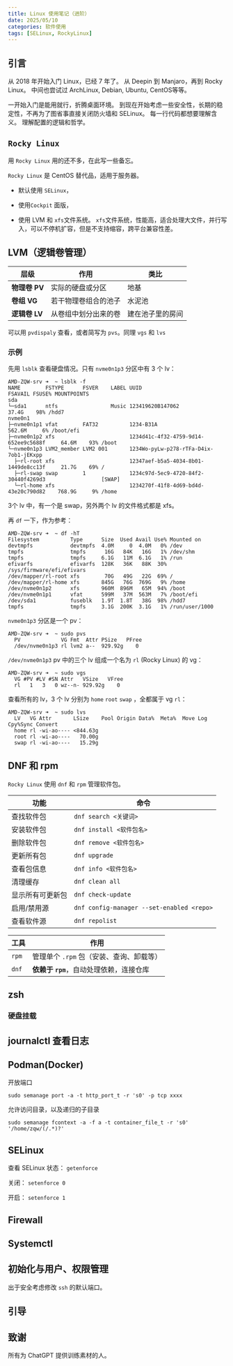 ```yaml
---
title: Linux 使用笔记（进阶）
date: 2025/05/10
categories: 软件使用
tags: [SELinux, RockyLinux]
---
```


## 引言

从 2018 年开始入门 Linux，已经 7 年了。
从 Deepin 到 Manjaro，再到 Rocky Linux。
中间也尝试过 ArchLinux, Debian, Ubuntu, CentOS等等。

一开始入门是能用就行，折腾桌面环境。
到现在开始考虑一些安全性，长期的稳定性，不再为了图省事直接关闭防火墙和 SELinux。
每一行代码都想要理解含义。
理解配置的逻辑和哲学。

## `Rocky Linux`

用 `Rocky Linux` 用的还不多，在此写一些备忘。

`Rocky Linux` 是 CentOS 替代品，适用于服务器。

- 默认使用 `SELinux`，

- 使用`Cockpit` 面版，

- 使用 LVM 和 `xfs`文件系统。
`xfs`文件系统，性能高，适合处理大文件，并行写入，可以不停机扩容，但是不支持缩容，跨平台兼容性差。

## LVM（逻辑卷管理）

| 层级         | 作用         | 类比       |
| ---------- | ---------- | -------- |
| **物理卷 PV** | 实际的硬盘或分区   | 地基       |
| **卷组 VG**  | 若干物理卷组合的池子 | 水泥池      |
| **逻辑卷 LV** | 从卷组中划分出来的卷 | 建在池子里的房间 |

可以用 `pvdispaly` 查看，或者简写为 `pvs`。同理 `vgs` 和 `lvs`


### 示例

先用 `lsblk` 查看硬盘情况。只有 `nvme0n1p3` 分区中有 3 个 lv：
```shell
AMD-ZQW-srv ➜  ~ lsblk -f
NAME        FSTYPE      FSVER    LABEL UUID                                   FSAVAIL FSUSE% MOUNTPOINTS
sda
└─sda1      ntfs                 Music 123419620B147062                         37.4G    98% /hdd7
nvme0n1
├─nvme0n1p1 vfat        FAT32          1234-B31A                               562.6M     6% /boot/efi
├─nvme0n1p2 xfs                        1234d41c-4f32-4759-9d14-652ee9c5688f     64.6M    93% /boot
└─nvme0n1p3 LVM2_member LVM2 001       1234Wo-pyLw-p278-rTFa-D4ix-7ob1-jEKxpp
  ├─rl-root xfs                        12347aef-b5a5-4034-8b01-1449de8cc13f     21.7G    69% /
  ├─rl-swap swap        1              1234c97d-5ec9-4720-84f2-30440f4269d3                  [SWAP]
  └─rl-home xfs                        1234270f-41f8-4d69-bd4d-43e20c790d82    768.9G     9% /home

```
3个 lv 中，有一个是 swap，另外两个 lv 的文件格式都是 xfs。


再 `df` 一下，作为参考：
```shell
AMD-ZQW-srv ➜  ~ df -hT
Filesystem          Type      Size  Used Avail Use% Mounted on
devtmpfs            devtmpfs  4.0M     0  4.0M   0% /dev
tmpfs               tmpfs      16G   84K   16G   1% /dev/shm
tmpfs               tmpfs     6.1G   11M  6.1G   1% /run
efivarfs            efivarfs  128K   36K   88K  30% /sys/firmware/efi/efivars
/dev/mapper/rl-root xfs        70G   49G   22G  69% /
/dev/mapper/rl-home xfs       845G   76G  769G   9% /home
/dev/nvme0n1p2      xfs       960M  896M   65M  94% /boot
/dev/nvme0n1p1      vfat      599M   37M  563M   7% /boot/efi
/dev/sda1           fuseblk   1.9T  1.8T   38G  98% /hdd7
tmpfs               tmpfs     3.1G  200K  3.1G   1% /run/user/1000
```

`nvme0n1p3` 分区是一个 pv：
```shell
AMD-ZQW-srv ➜  ~ sudo pvs
  PV             VG Fmt  Attr PSize   PFree
  /dev/nvme0n1p3 rl lvm2 a--  929.92g    0
```

`/dev/nvme0n1p3` pv 中的三个 lv 组成一个名为 `rl` (Rocky Linux) 的 vg：
```shell
AMD-ZQW-srv ➜  ~ sudo vgs
  VG #PV #LV #SN Attr   VSize   VFree
  rl   1   3   0 wz--n- 929.92g    0
```
查看所有的 lv，3 个 lv 分别为 `home` `root` `swap` ，全都属于 vg `rl`：
```shell
AMD-ZQW-srv ➜  ~ sudo lvs
  LV   VG Attr       LSize    Pool Origin Data%  Meta%  Move Log Cpy%Sync Convert
  home rl -wi-ao---- <844.63g
  root rl -wi-ao----   70.00g
  swap rl -wi-ao----   15.29g
```

## DNF 和 rpm

`Rocky Linux` 使用 `dnf` 和 `rpm` 管理软件包。

| 功能       | 命令                                        |
| -------- | ----------------------------------------- |
| 查找软件包    | `dnf search <关键词>`                        |
| 安装软件包    | `dnf install <软件包名>`                      |
| 删除软件包    | `dnf remove <软件包名>`                       |
| 更新所有包    | `dnf upgrade`              |
| 查看包信息    | `dnf info <软件包名>`                         |
| 清理缓存     | `dnf clean all`                           |
| 显示所有可更新包 | `dnf check-update`                        |
| 启用/禁用源   | `dnf config-manager --set-enabled <repo>` |
| 查看软件源    | `dnf repolist`                            |

| 工具    | 作用                        |
| ----- | ------------------------- |
| `rpm` | 管理单个 `.rpm` 包（安装、查询、卸载等）  |
| `dnf` | **依赖于 `rpm`**，自动处理依赖，连接仓库 |


## zsh



### 硬盘挂载

## journalctl 查看日志

## Podman(Docker)

开放端口

```shell
sudo semanage port -a -t http_port_t -r 's0' -p tcp xxxx
```

允许访问目录，以及递归的子目录

```shell
sudo semanage fcontext -a -f a -t container_file_t -r 's0' '/home/zqw/(/.*)?'
```



## SELinux

查看 SELinux 状态：
`getenforce`

关闭：
`setenforce 0`

开启：
`setenforce 1`

## Firewall


## Systemctl

## 初始化与用户、权限管理

出于安全考虑修改 `ssh` 的默认端口。

## 引导

## 致谢

所有为 ChatGPT 提供训练素材的人。